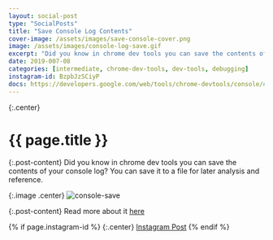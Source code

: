 ```yaml
---
layout: social-post
type: "SocialPosts"
title: "Save Console Log Contents"
cover-image: /assets/images/save-console-cover.png
image: /assets/images/console-log-save.gif
excerpt: "Did you know in chrome dev tools you can save the contents of your console log?"
date: 2019-007-08
categories: [intermediate, chrome-dev-tools, dev-tools, debugging]
instagram-id: BzpbJzSCiyP
docs: https://developers.google.com/web/tools/chrome-devtools/console/#working_with_the_console_history
---
```

{:.center}
# {{ page.title }}

{:.post-content}
Did you know in chrome dev tools you can save the contents of your console log? You can save it to a file for later analysis and reference.

{:.image .center}
![console-save]({{page.image}})

{:.post-content}
Read more about it <a href="{{page.docs}}" target="_blank">here</a>

{% if page.instagram-id %}
{:.center}
<a class="insta-link" href="https://www.instagram.com/p/{{page.instagram-id}}" target="_blank">Instagram Post</a>
{% endif %}
